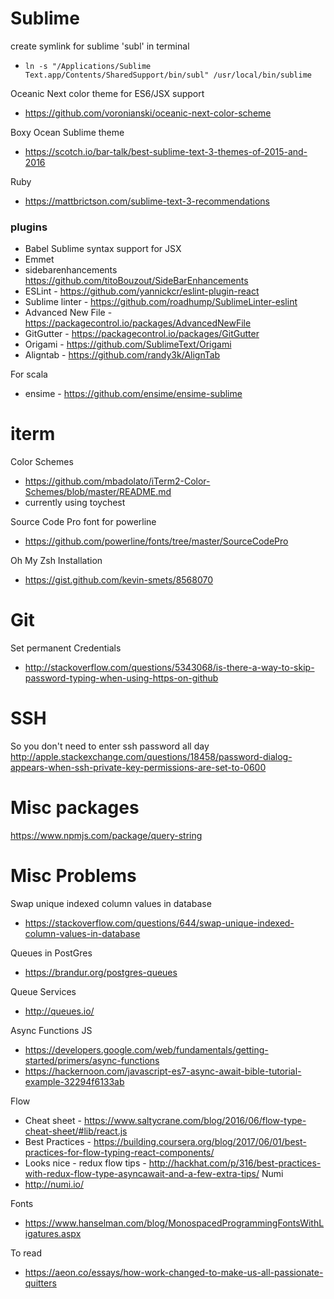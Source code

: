 
# Sublime

create symlink for sublime 'subl' in terminal
 * `ln -s "/Applications/Sublime Text.app/Contents/SharedSupport/bin/subl" /usr/local/bin/sublime`

Oceanic Next color theme for ES6/JSX support
 * https://github.com/voronianski/oceanic-next-color-scheme

Boxy Ocean Sublime theme
* https://scotch.io/bar-talk/best-sublime-text-3-themes-of-2015-and-2016

Ruby
* https://mattbrictson.com/sublime-text-3-recommendations

### plugins
* Babel Sublime syntax support for JSX
* Emmet
* sidebarenhancements https://github.com/titoBouzout/SideBarEnhancements
* ESLint - https://github.com/yannickcr/eslint-plugin-react
* Sublime linter - https://github.com/roadhump/SublimeLinter-eslint
* Advanced New File - https://packagecontrol.io/packages/AdvancedNewFile
* GitGutter - https://packagecontrol.io/packages/GitGutter
* Origami - https://github.com/SublimeText/Origami
* Aligntab - https://github.com/randy3k/AlignTab

For scala
* ensime - https://github.com/ensime/ensime-sublime

# iterm

Color Schemes
* https://github.com/mbadolato/iTerm2-Color-Schemes/blob/master/README.md
* currently using toychest

Source Code Pro font for powerline
* https://github.com/powerline/fonts/tree/master/SourceCodePro

Oh My Zsh Installation
* https://gist.github.com/kevin-smets/8568070


# Git

Set permanent Credentials
* http://stackoverflow.com/questions/5343068/is-there-a-way-to-skip-password-typing-when-using-https-on-github


# SSH
So you don't need to enter ssh password all day
  http://apple.stackexchange.com/questions/18458/password-dialog-appears-when-ssh-private-key-permissions-are-set-to-0600

# Misc packages
https://www.npmjs.com/package/query-string

# Misc Problems

Swap unique indexed column values in database
* https://stackoverflow.com/questions/644/swap-unique-indexed-column-values-in-database

Queues in PostGres
* https://brandur.org/postgres-queues

Queue Services
* http://queues.io/

Async Functions JS 
* https://developers.google.com/web/fundamentals/getting-started/primers/async-functions
* https://hackernoon.com/javascript-es7-async-await-bible-tutorial-example-32294f6133ab

Flow
* Cheat sheet - https://www.saltycrane.com/blog/2016/06/flow-type-cheat-sheet/#lib/react.js
* Best Practices - https://building.coursera.org/blog/2017/06/01/best-practices-for-flow-typing-react-components/
* Looks nice - redux flow tips - http://hackhat.com/p/316/best-practices-with-redux-flow-type-asyncawait-and-a-few-extra-tips/
Numi
* http://numi.io/

Fonts
* https://www.hanselman.com/blog/MonospacedProgrammingFontsWithLigatures.aspx

To read
* https://aeon.co/essays/how-work-changed-to-make-us-all-passionate-quitters
